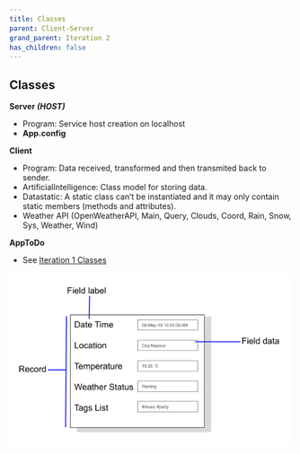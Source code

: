 ```yaml
---
title: Classes
parent: Client-Server
grand_parent: Iteration 2
has_children: false
---
```


## Classes
**Server _(HOST)_** 
* Program: Service host creation on localhost
* **App.config**

**Client**
* Program: Data received, transformed and then transmited back to sender.
* ArtificialIntelligence: Class model for storing data.
* Datastatic: A static class can’t be instantiated and it may only contain static members (methods and attributes).
* Weather API (OpenWeatherAPI, Main, Query, Clouds, Coord, Rain, Snow, Sys, Weather, Wind)

**AppToDo**
* See [Iteration 1 Classes](../../Iteration_1/Packages/classes.md)

![TableAI](../../images/final-assignment/TableAI.png)

